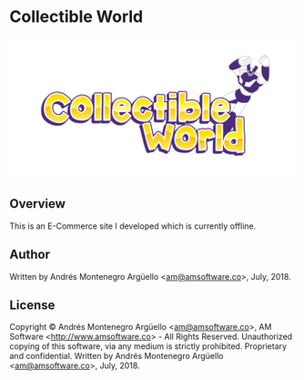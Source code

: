 # Collectible World

![Collectible World](./img/logo.png "Collectible World")

## Overview
This is an E-Commerce site I developed which is currently offline.

## Author
Written by Andrés Montenegro Argüello <<am@amsoftware.co>>, July, 2018.

## License
Copyright © Andrés Montenegro Argüello <<am@amsoftware.co>>, AM Software <<http://www.amsoftware.co>> - All Rights Reserved.
Unauthorized copying of this software, via any medium is strictly prohibited.
Proprietary and confidential.
Written by Andrés Montenegro Argüello <<am@amsoftware.co>>, July, 2018.